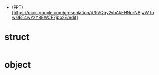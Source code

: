 #

- (PPT)[https://docs.google.com/presentation/d/1iVQqy2vbAkEHNprNBjwWTowI0BT4wVzY8EWCF7jboSE/edit]

# struct

```rust

```

# object
